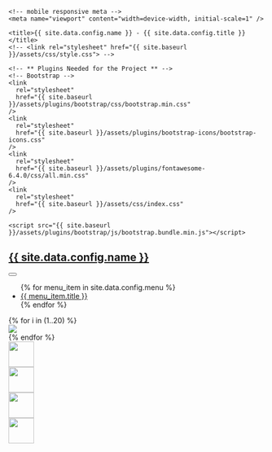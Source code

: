 <!DOCTYPE html>
<!--[if lt IE 7]>      <html class="no-js lt-ie9 lt-ie8 lt-ie7"> <![endif]-->
<!--[if IE 7]>         <html class="no-js lt-ie9 lt-ie8"> <![endif]-->
<!--[if IE 8]>         <html class="no-js lt-ie9"> <![endif]-->
<!--[if gt IE 8]><!-->
<html class="no-js">
  <!--<![endif]-->

  <head>
    <!-- META -->
    <meta http-equiv="content-type" content="text/html; charset=UTF-8" />
    <meta name="description" content="{{ site.data.config.name }}" />
    <meta charset="UTF-8" />

    <!-- mobile responsive meta -->
    <meta name="viewport" content="width=device-width, initial-scale=1" />

    <title>{{ site.data.config.name }} - {{ site.data.config.title }}</title>
    <!-- <link rel="stylesheet" href="{{ site.baseurl }}/assets/css/style.css"> -->

    <!-- ** Plugins Needed for the Project ** -->
    <!-- Bootstrap -->
    <link
      rel="stylesheet"
      href="{{ site.baseurl }}/assets/plugins/bootstrap/css/bootstrap.min.css"
    />
    <link
      rel="stylesheet"
      href="{{ site.baseurl }}/assets/plugins/bootstrap-icons/bootstrap-icons.css"
    />
    <link
      rel="stylesheet"
      href="{{ site.baseurl }}/assets/plugins/fontawesome-6.4.0/css/all.min.css"
    />
    <link
      rel="stylesheet"
      href="{{ site.baseurl }}/assets/css/index.css"
    />

    <script src="{{ site.baseurl }}/assets/plugins/bootstrap/js/bootstrap.bundle.min.js"></script>

  </head>

  <body>
    <!-- ======= Top Bar ======= -->
    <section id="topbar" class="d-flex align-items-center">
      <div class="container d-flex justify-content-center justify-content-md-between">
        <div class="contact-info d-flex align-items-center">
        </div>
      </div>
    </section>
    <nav class="navbar navbar-expand-lg bg-light">
      <div class="container d-flex justify-content-left justify-content-md-between">
        <h1 class="logo">
          <a class="navbar-brand" href="{{ site.baseurl }}/">
          {{ site.data.config.name }}
          </a>
        </h1>
        <button class="navbar-toggler" type="button" data-bs-toggle="collapse" data-bs-target="#navbarSupportedContent" aria-controls="navbarSupportedContent" aria-expanded="false" aria-label="Toggle navigation">
          <span class="navbar-toggler-icon"></span>
        </button>
        <div class="collapse navbar-collapse justify-content-end" id="navbarSupportedContent">
          <ul>
          {% for menu_item in site.data.config.menu %}
            <li>
              <a
                class="nav-link scrollto"
                href="{{ site.baseurl }}{{ menu_item.link }}"
              >{{ menu_item.title }}</a>
            </li>
            {% endfor %}
          </ul>
        </div>
      </div>
    </nav>
    <section class="patches justify-items-center">
      <div class="container">
        <div class="row">
        {% for i in (1..20) %}
            <div class="col m-0 p-0">
                <img src="{{ site.url }}/../assets/images/thumbnails/{{ i }}.jpg">
            </div>
        {% endfor %}
        </div>
      </div>
    </section>
    <section class="logos">
      <div class="container">
        <div class="row">
            <div class="col">
                <div class="text-center mx-auto mb-5 mb-lg-0 mb-lg-3">
                    <a href="https://www.tu-berlin.de" target="_blank">
                        <img src="{{ site.url }}/assets/images/tu-logo.svg" class="img-responsive center-block" style="height: 50px">
                    </a>
                </div>
            </div>
            <div class="col">
                <div class="text-center mx-auto mb-5 mb-lg-0 mb-lg-3">
                    <a href="http://bifold.berlin" target="_blank">
                        <img src="{{ site.url }}/assets/images/BIFOLD.svg" class="img-responsive center-block" style="height: 50px">
                    </a>
                </div>
            </div>
            <div class="col">
                <div class="text-center mx-auto mb-5 mb-lg-0 mb-lg-3">
                    <a href="https://rsim.berlin" target="_blank">
                        <img src="{{ site.url }}/assets/images/rsim-logo.png" class="img-responsive center-block" style="height: 50px">
                    </a>
                </div>
            </div>
            <div class="col">
                <div class="text-center mx-auto mb-5 mb-lg-0 mb-lg-3">
                    <a href="http://www.bigearth.eu" target="_blank">
                        <img src="{{ site.url }}/assets/images/BigEarth.png" class="img-responsive center-block" style="height: 50px">
                    </a>
                </div>
            </div>
        </div>
      </div>
    </section>
